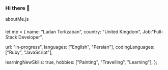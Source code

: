 ### Hi there 👋
 aboutMe.js
### 
let me = {
name: "Ladan Torkzaban",
country: "United Kingdom",
Job:"Full-Stack Developer",
  

url: "in-progress",
languages: ["English", "Persian"],
codingLanguages: ["Ruby", "JavaScript"],

learningNewSkills: true,
hobbies: ["Painting", "Travelling", "Learning"],
 };
<!--
**ladantork/ladantork** is a ✨ _special_ ✨ repository because its `README.md` (this file) appears on your GitHub profile.

-->

